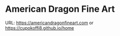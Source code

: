 # **American Dragon Fine Art**

URL: https://americandragonfineart.com
or
 https://cupokoffi8.github.io/home
